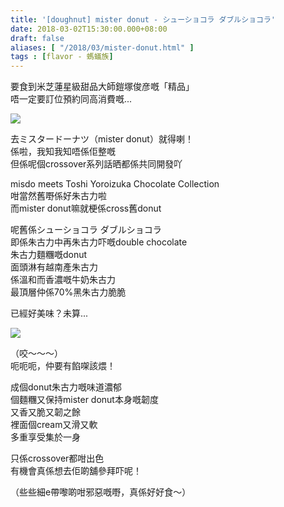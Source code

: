 ```yaml
---
title: '[doughnut] mister donut - シューショコラ ダブルショコラ'
date: 2018-03-02T15:30:00.000+08:00
draft: false
aliases: [ "/2018/03/mister-donut.html" ]
tags : [flavor - 螞蟻族]
---
```


要食到米芝蓮星級甜品大師鎧塚俊彦嘅「精品」  
唔一定要訂位預約同高消費嘅...  

![](/images/misdotoshi.jpg)

去ミスタードーナツ（mister donut）就得喇！  
係啦，我知我知唔係佢整嘅  
但係呢個crossover系列話晒都係共同開發吖  
  
misdo meets Toshi Yoroizuka Chocolate Collection  
咁當然舊嘢係好朱古力啦  
而mister donut嘛就梗係cross舊donut  
  
呢舊係シューショコラ ダブルショコラ  
即係朱古力中再朱古力吓嘅double chocolate  
朱古力麵糰嘅donut  
面頭淋有越南產朱古力  
係溫和而香濃嘅牛奶朱古力  
最頂層仲係70%黑朱古力脆脆  
  
已經好美味？未算...  

![](/images/misdotoshi1.jpg)

（咬～～～）  
呃呃呃，仲要有餡㗎該煨！  
  
  
成個donut朱古力嘅味道濃郁  
個麵糰又保持mister donut本身嘅韌度  
又香又脆又韌之餘  
裡面個cream又滑又軟  
多重享受集於一身  
  
只係crossover都咁出色  
有機會真係想去佢啲舖參拜吓呢！  
  
  
（些些細e帶嚟啲咁邪惡嘅嘢，真係好好食～）
